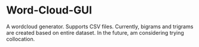 ﻿# Word-Cloud-GUI
A wordcloud generator. Supports CSV files. 
Currently, bigrams and trigrams are created based on entire dataset. In the future, am considering trying collocation. 
